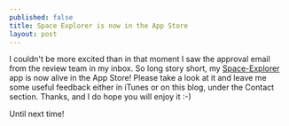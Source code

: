 ```yaml
---
published: false
title: Space Explorer is now in the App Store
layout: post
---
```

I couldn't be more excited than in that moment I saw the approval email from the review team in my inbox. So long story short, my [Space-Explorer](https://itunes.apple.com/us/app/space-explorer/id1053165651) app is now alive in the App Store! Please take a look at it and leave me some useful feedback either in iTunes or on this blog, under the Contact section. Thanks, and I do hope you will enjoy it :-)

Until next time!